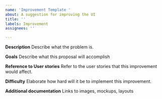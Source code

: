 ```yaml
---
name: 'Improvement Template '
about: A suggestion for improving the UI 
title: ''
labels: Improvement
assignees: ''

---
```


**Description**
Describe what the problem is.

**Goals**
Describe what this proposal will accomplish

**Reference to User stories**
Refer to the user stories that this improvement would affect.

**Difficulty**
Elaborate how hard will it be to implement this improvement.

**Additional documentation**
Links to images, mockups, layouts
